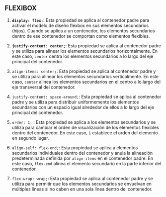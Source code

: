 ## FLEXIBOX

1. **`display: flex;`**: Esta propiedad se aplica al contenedor padre para activar el modelo de diseño flexbox en sus elementos secundarios (hijos). Cuando se aplica a un contenedor, los elementos secundarios dentro de ese contenedor se comportan como elementos flexibles.

2. **`justify-content: center;`**: Esta propiedad se aplica al contenedor padre y se utiliza para alinear los elementos secundarios horizontalmente. En este caso, `center` centra los elementos secundarios a lo largo del eje principal del contenedor.

3. `align-items: center;`: Esta propiedad se aplica al contenedor padre y se utiliza para alinear los elementos secundarios verticalmente. En este caso, `center` alinea los elementos secundarios en el centro a lo largo del eje transversal del contenedor.

4. `justify-content: space-around;`: Esta propiedad se aplica al contenedor padre y se utiliza para distribuir uniformemente los elementos secundarios con un espacio igual alrededor de ellos a lo largo del eje principal del contenedor.

5. `order: 1;` : Esta propiedad se aplica a los elementos secundarios y se utiliza para cambiar el orden de visualización de los elementos flexibles dentro del contenedor. En este caso, `1` establece el orden del elemento en segundo lugar.

6. `align-self: flex-end;`: Esta propiedad se aplica a elementos secundarios individuales dentro del contenedor y anula la alineación predeterminada definida por `align-items` en el contenedor padre. En este caso, `flex-end` alinea el elemento secundario en la parte inferior del contenedor.

7. `flex-wrap: wrap;`: Esta propiedad se aplica al contenedor padre y se utiliza para permitir que los elementos secundarios se envuelvan en múltiples líneas si no caben en una sola línea dentro del contenedor.